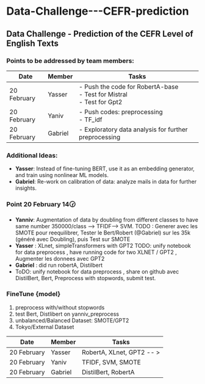 # Data-Challenge---CEFR-prediction

## Data Challenge - Prediction of the CEFR Level of English Texts

### Points to be addressed by team members:

| Date       | Member  | Tasks                                                                  |
|------------|---------|------------------------------------------------------------------------|
| 20 February| Yasser  | - Push the code for RobertA-base <br> - Test for Mistral <br> - Test for Gpt2 |
| 20 February| Yaniv   | - Push codes: preprocessing <br> - TF_idf                             |
| 20 February| Gabriel | - Exploratory data analysis for further preprocessing                  |

### Additional Ideas:

- **Yasser**: Instead of fine-tuning BERT, use it as an embedding generator, and train using nonlinear ML models.
- **Gabriel**: Re-work on calibration of data: analyze mails in data for further insights.


### Point 20 February 14🕝
- **Yanniv**: Augmentation of data by doubling from different classes to have same number 350000/class --> TFIDF--> SVM.
   TODO :   Generer avec les SMOTE pour reequilibrer, Tester le Bert/Robert (@Gabriel) sur les 35k (généré avec Doubling), puis Test sur SMOTE
- **Yasser** :  XLnet, simpleTransformers with GPT2
  TODO: unify notebook for data preprocess , have running code for two XLNET / GPT2 , Augmenter les donnees avec GPT2
- **Gabriel** : did run robertA, Distilbert
- ToDO: unify notebook for data preprocess , share on github avec DistilBert, Bert, Preprocess with stopwords, submit test. 



### FineTune {model}
1. preprocess with/without stopwords
2. test Bert, Distlibert on yanniv_preprocess
3. unbalanced/Balanced Dataset: SMOTE/GPT2
4. Tokyo/External Dataset

| Date       | Member  | Tasks                                                                  |
|------------|---------|------------------------------------------------------------------------|
| 20 February| Yasser  | RobertA, XLnet, GPT2 -- >  
| 20 February| Yaniv   | TFIDF, SVM, SMOTE                |
| 20 February| Gabriel | DistilBert, RobertA      |
